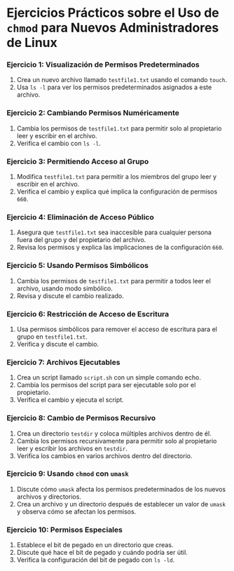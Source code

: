# Ejercicios Prácticos sobre el Uso de `chmod` para Nuevos Administradores de Linux

### Ejercicio 1: Visualización de Permisos Predeterminados

1. Crea un nuevo archivo llamado `testfile1.txt` usando el comando `touch`.
2. Usa `ls -l` para ver los permisos predeterminados asignados a este archivo.

### Ejercicio 2: Cambiando Permisos Numéricamente

1. Cambia los permisos de `testfile1.txt` para permitir solo al propietario leer y escribir en el archivo.
2. Verifica el cambio con `ls -l`.

### Ejercicio 3: Permitiendo Acceso al Grupo

1. Modifica `testfile1.txt` para permitir a los miembros del grupo leer y escribir en el archivo.
2. Verifica el cambio y explica qué implica la configuración de permisos `660`.

### Ejercicio 4: Eliminación de Acceso Público

1. Asegura que `testfile1.txt` sea inaccesible para cualquier persona fuera del grupo y del propietario del archivo.
2. Revisa los permisos y explica las implicaciones de la configuración `660`.

### Ejercicio 5: Usando Permisos Simbólicos

1. Cambia los permisos de `testfile1.txt` para permitir a todos leer el archivo, usando modo simbólico.
2. Revisa y discute el cambio realizado.

### Ejercicio 6: Restricción de Acceso de Escritura

1. Usa permisos simbólicos para remover el acceso de escritura para el grupo en `testfile1.txt`.
2. Verifica y discute el cambio.

### Ejercicio 7: Archivos Ejecutables

1. Crea un script llamado `script.sh` con un simple comando echo.
2. Cambia los permisos del script para ser ejecutable solo por el propietario.
3. Verifica el cambio y ejecuta el script.

### Ejercicio 8: Cambio de Permisos Recursivo

1. Crea un directorio `testdir` y coloca múltiples archivos dentro de él.
2. Cambia los permisos recursivamente para permitir solo al propietario leer y escribir los archivos en `testdir`.
3. Verifica los cambios en varios archivos dentro del directorio.

### Ejercicio 9: Usando `chmod` con `umask`

1. Discute cómo `umask` afecta los permisos predeterminados de los nuevos archivos y directorios.
2. Crea un archivo y un directorio después de establecer un valor de `umask` y observa cómo se afectan los permisos.

### Ejercicio 10: Permisos Especiales

1. Establece el bit de pegado en un directorio que creas.
2. Discute qué hace el bit de pegado y cuándo podría ser útil.
3. Verifica la configuración del bit de pegado con `ls -ld`.
